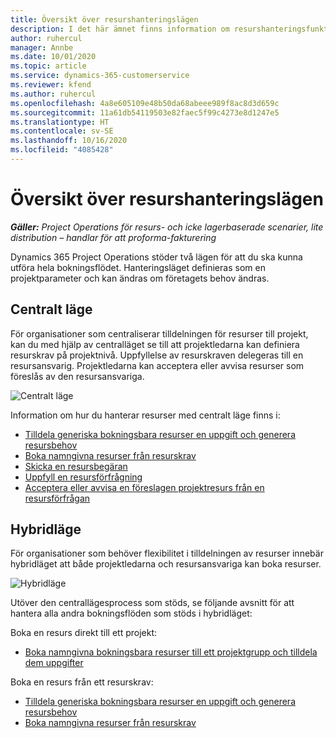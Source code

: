 ```yaml
---
title: Översikt över resurshanteringslägen
description: I det här ämnet finns information om resurshanteringsfunktioner i Dynamics 365 Project Operations.
author: ruhercul
manager: Annbe
ms.date: 10/01/2020
ms.topic: article
ms.service: dynamics-365-customerservice
ms.reviewer: kfend
ms.author: ruhercul
ms.openlocfilehash: 4a8e605109e48b50da68abeee989f8ac8d3d659c
ms.sourcegitcommit: 11a61db54119503e82faec5f99c4273e8d1247e5
ms.translationtype: HT
ms.contentlocale: sv-SE
ms.lasthandoff: 10/16/2020
ms.locfileid: "4085428"
---
```

# <a name="resource-management-modes-overview"></a>Översikt över resurshanteringslägen

_**Gäller:** Project Operations för resurs- och icke lagerbaserade scenarier, lite distribution – handlar för att proforma-fakturering_


Dynamics 365 Project Operations stöder två lägen för att du ska kunna utföra hela bokningsflödet. Hanteringsläget definieras som en projektparameter och kan ändras om företagets behov ändras.    

## <a name="central-mode"></a>Centralt läge
För organisationer som centraliserar tilldelningen för resurser till projekt, kan du med hjälp av centralläget se till att projektledarna kan definiera resurskrav på projektnivå. Uppfyllelse av resurskraven delegeras till en resursansvarig. Projektledarna kan acceptera eller avvisa resurser som föreslås av den resursansvariga.

![Centralt läge](./media/resource-management-central.png)

Information om hur du hanterar resurser med centralt läge finns i:

- [Tilldela generiska bokningsbara resurser en uppgift och generera resursbehov](https://docs.microsoft.com/dynamics365/project-service/assign-generic-bookable-resource)
- [Boka namngivna resurser från resurskrav](https://docs.microsoft.com/dynamics365/project-service/book-named-resource)
- [Skicka en resursbegäran](https://docs.microsoft.com/dynamics365/project-service/submit-resource-request)
- [Uppfyll en resursförfrågning](https://docs.microsoft.com/dynamics365/project-service/resource-management-fulfill-requests)
- [Acceptera eller avvisa en föreslagen projektresurs från en resursförfrågan](https://docs.microsoft.com/dynamics365/project-service/accept-reject-proposed-resource)

## <a name="hybrid-mode"></a>Hybridläge
För organisationer som behöver flexibilitet i tilldelningen av resurser innebär hybridläget att både projektledarna och resursansvariga kan boka resurser.

![Hybridläge](./media/resource-management-hybrid.png)

Utöver den centrallägesprocess som stöds, se följande avsnitt för att hantera alla andra bokningsflöden som stöds i hybridläget:

Boka en resurs direkt till ett projekt:
- [Boka namngivna bokningsbara resurser till ett projektgrupp och tilldela dem uppgifter](https://docs.microsoft.com/dynamics365/project-service/assign-named-bookable-resource)

Boka en resurs från ett resurskrav:
- [Tilldela generiska bokningsbara resurser en uppgift och generera resursbehov](https://docs.microsoft.com/dynamics365/project-service/assign-generic-bookable-resource)
- [Boka namngivna resurser från resurskrav](https://docs.microsoft.com/dynamics365/project-service/book-named-resource)
